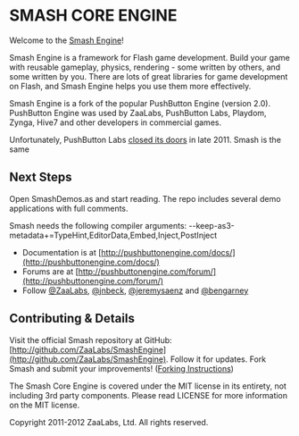 SMASH CORE ENGINE
=================

Welcome to the [Smash Engine](http://www.smash.io)!

Smash Engine is a framework for Flash game development. Build your game 
with reusable gameplay, physics, rendering - some 
written by others, and some written by you. There are lots of great libraries 
for game development on Flash, and Smash Engine helps you use them more 
effectively.

Smash Engine is a fork of the popular PushButton Engine (version 2.0).  PushButton Engine was used by ZaaLabs, PushButton Labs, Playdom, Zynga, Hive7 and other developers in commercial games.

Unfortunately, PushButton Labs [closed its doors](http://pushbuttonlabs.com/) in late 2011.  Smash is the same 

Next Steps
----------

Open SmashDemos.as and start reading. The repo includes several demo applications with full comments.

Smash needs the following compiler arguments: --keep-as3-metadata+=TypeHint,EditorData,Embed,Inject,PostInject

* Documentation is at [http://pushbuttonengine.com/docs/](http://pushbuttonengine.com/docs/)
* Forums are at [http://pushbuttonengine.com/forum/](http://pushbuttonengine.com/forum/)
* Follow [@ZaaLabs](http://twitter.com/zaalabs), [@jnbeck](http://twitter.com/jnbeck), [@jeremysaenz](http://twitter.com/jeremysaenz) and [@bengarney](http://twitter.com/bengarney)

Contributing & Details
----------------------

Visit the official Smash repository at GitHub: [http://github.com/ZaaLabs/SmashEngine](http://github.com/ZaaLabs/SmashEngine). Follow it for updates. Fork Smash and submit your improvements!  ([Forking Instructions](http://help.github.com/forking/))

The Smash Core Engine is covered under the MIT license in its entirety,
not including 3rd party components. Please read LICENSE for more 
information on the MIT license.

Copyright 2011-2012 ZaaLabs, Ltd. All rights reserved.